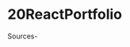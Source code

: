 # 20ReactPortfolio

Sources-
<!-- ##SRC C:\Users\Owner\Desktop\UofUBootcamp\Code Camp Clone\OneThruTwelve\20-React\01-Activities\
-->
